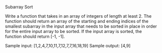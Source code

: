 Subarray Sort

Write a function that takes in an array of integers of length at least 2. The function should return an array of the starting and ending indices of the smallest subarray in the input array that needs to be sorted in place in order for the entire input array to be sorted. If the input array is sorted, the function should return [-1, -1].

Sample input: [1,2,4,7,10,11,7,12,7,7,16,18,19]
Sample output: [4,9]
